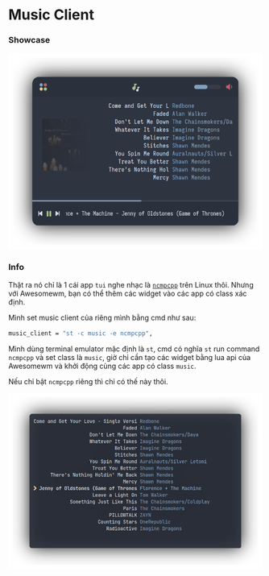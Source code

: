 # Music Client 

### Showcase

![!](./assets/music.png)

### Info

Thật ra nó chỉ là 1 cái app `tui` nghe nhạc là [`ncmpcpp`]() trên Linux thôi. Nhưng với Awesomewm, bạn có thể thêm các widget vào các app có class xác định.

Mình set music client của riêng mình bằng cmd như sau:

```bash
music_client = "st -c music -e ncmpcpp",
```
Mình dùng terminal emulator mặc định là `st`, cmd có nghĩa `st` run command `ncmpcpp` và set class là `music`, giờ chỉ cần tạo các widget bằng lua api của Awesomewm và khởi động cùng các app có class `music`.

Nếu chỉ bật `ncmpcpp` riêng thì chỉ có thế này thôi. 

![!](./assets/music_ori.png)



